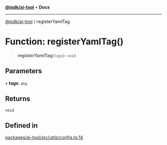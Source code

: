 [**@isdk/ai-tool**](../README.md) • **Docs**

***

[@isdk/ai-tool](../globals.md) / registerYamlTag

# Function: registerYamlTag()

> **registerYamlTag**(`tags`): `void`

## Parameters

• **tags**: `any`

## Returns

`void`

## Defined in

[packages/ai-tool/src/utils/config.ts:14](https://github.com/isdk/ai-tool.js/blob/fe6b47f429fb128627d2210e367fa914b891d314/src/utils/config.ts#L14)
